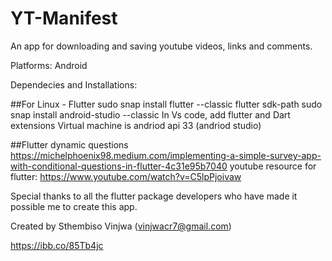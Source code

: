 # YT-Manifest

An app for downloading and saving youtube videos, links and  comments.

Platforms: Android

Dependecies and Installations:

##For Linux - Flutter
sudo snap install flutter --classic
flutter sdk-path
sudo snap install android-studio --classic
In Vs code, add flutter and Dart extensions
Virtual machine is andriod api 33 (andriod studio)

##Flutter dynamic questions
https://michelphoenix98.medium.com/implementing-a-simple-survey-app-with-conditional-questions-in-flutter-4c31e95b7040
youtube resource for flutter: https://www.youtube.com/watch?v=C5lpPjoivaw

Special thanks to all the flutter package developers who have made it possible me to create this app.

Created by Sthembiso Vinjwa (vinjwacr7@gmail.com)

https://ibb.co/85Tb4jc
